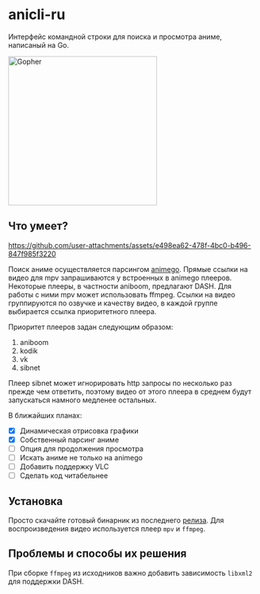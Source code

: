 # anicli-ru

Интерфейс командной строки для поиска и просмотра аниме, написаный на Go.

<img src="https://go.dev/blog/gopher/header.jpg" alt="Gopher" width="300"/>

## Что умеет?
https://github.com/user-attachments/assets/e498ea62-478f-4bc0-b496-847f985f3220

Поиск аниме осуществляется парсингом [animego](https://animego.org/).
Прямые ссылки на видео для mpv запрашиваются у встроенных в animego плееров.
Некоторые плееры, в частности aniboom, предлагают DASH.
Для работы с ними mpv может использовать ffmpeg.
Ссылки на видео группируются по озвучке и качеству видео, 
в каждой группе выбирается ссылка приоритетного плеера.

Приоритет плееров задан следующим образом:
1. aniboom
2. kodik
3. vk
4. sibnet

Плеер sibnet может игнорировать http запросы по несколько раз
прежде чем ответить, поэтому видео от этого плеера в среднем будут запускаться 
намного медленее остальных.

В ближайших планах:
- [x] Динамическая отрисовка графики
- [x] Собственный парсинг аниме
- [ ] Опция для продолжения просмотра
- [ ] Искать аниме не только на animego
- [ ] Добавить поддержку VLC
- [ ] Сделать код читабельнее

## Установка
Просто скачайте готовый бинарник из последнего [релиза](https://github.com/OMRIFIJI/anicli-ru/releases). Для воспроизведения видео используется плеер `mpv` и `ffmpeg`.

## Проблемы и способы их решения
При сборке `ffmpeg` из исходников важно добавить зависимость `libxml2` для поддержки DASH.
